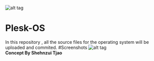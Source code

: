 ![alt tag](https://snetwork.ga/content/uploads/sngine_66277cf2c465bd358dafd691ced82673.png)
# Plesk-OS
In this repository , all the source files for the operating system will be uploaded and commited. 
#Screenshots 
![alt tag](https://snetwork.ga/content/uploads/sngine_2678927ce2fa54697af08ee2d9fc1b58.png)
&nbsp; &nbsp; <br> <b> Concept By Shehnzui Tjao </b>
